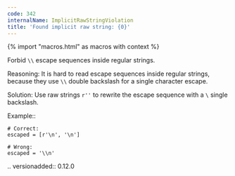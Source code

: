 ```yaml
---
code: 342
internalName: ImplicitRawStringViolation
title: 'Found implicit raw string: {0}'
---
```


{% import "macros.html" as macros with context %}


Forbid ``\\`` escape sequences inside regular strings.

Reasoning:
    It is hard to read escape sequences inside regular strings,
    because they use ``\\`` double backslash for a single character escape.

Solution:
    Use raw strings ``r''`` to rewrite
    the escape sequence with a ``\`` single backslash.

Example::

    # Correct:
    escaped = [r'\n', '\n']

    # Wrong:
    escaped = '\\n'

.. versionadded:: 0.12.0